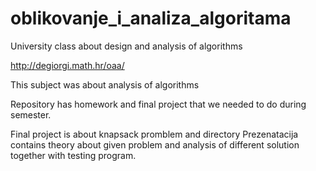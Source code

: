 # oblikovanje_i_analiza_algoritama
University class about design and analysis of algorithms

http://degiorgi.math.hr/oaa/

This subject was about analysis of algorithms

Repository has homework and final project that we needed to do during semester.

Final project is about knapsack promblem and directory Prezenatacija contains theory about given problem and analysis of different solution together with testing program.  
